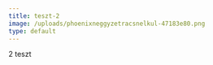 ```yaml
---
title: teszt-2
image: /uploads/phoenixneggyzetracsnelkul-47183e80.png
type: default
---
```


2 teszt
